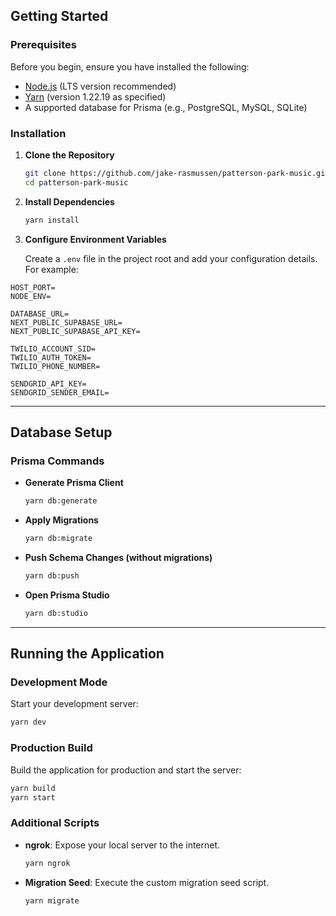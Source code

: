 ## Getting Started

### Prerequisites

Before you begin, ensure you have installed the following:
- [Node.js](https://nodejs.org/) (LTS version recommended)
- [Yarn](https://yarnpkg.com/) (version 1.22.19 as specified)
- A supported database for Prisma (e.g., PostgreSQL, MySQL, SQLite)

### Installation

1. **Clone the Repository**

   ```bash
   git clone https://github.com/jake-rasmussen/patterson-park-music.git
   cd patterson-park-music
   ```

2. **Install Dependencies**

   ```bash
   yarn install
   ```

3. **Configure Environment Variables**

   Create a `.env` file in the project root and add your configuration details. For example:

```env
HOST_PORT=
NODE_ENV=

DATABASE_URL=
NEXT_PUBLIC_SUPABASE_URL=
NEXT_PUBLIC_SUPABASE_API_KEY=

TWILIO_ACCOUNT_SID=
TWILIO_AUTH_TOKEN=
TWILIO_PHONE_NUMBER=

SENDGRID_API_KEY=
SENDGRID_SENDER_EMAIL=
```

---

## Database Setup

### Prisma Commands

- **Generate Prisma Client**

  ```bash
  yarn db:generate
  ```

- **Apply Migrations**

  ```bash
  yarn db:migrate
  ```

- **Push Schema Changes (without migrations)**

  ```bash
  yarn db:push
  ```

- **Open Prisma Studio**

  ```bash
  yarn db:studio
  ```

---

## Running the Application

### Development Mode

Start your development server:

```bash
yarn dev
```

### Production Build

Build the application for production and start the server:

```bash
yarn build
yarn start
```

### Additional Scripts

- **ngrok**: Expose your local server to the internet.

  ```bash
  yarn ngrok
  ```

- **Migration Seed**: Execute the custom migration seed script.

  ```bash
  yarn migrate
  ```